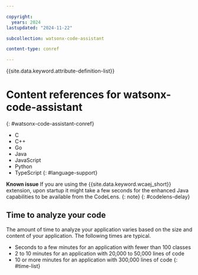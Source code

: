 ```yaml
---

copyright:
  years: 2024
lastupdated: "2024-11-22"

subcollection: watsonx-code-assistant

content-type: conref

---
```


{{site.data.keyword.attribute-definition-list}}

# Content references for watsonx-code-assistant
{: #watsonx-code-assistant-conref}

- C 
- C++
- Go
- Java 
- JavaScript
- Python
- TypeScript
{: #language-support}

**Known issue** If you are using the {{site.data.keyword.wcaej_short}} extension, upon startup it might take a few seconds for the enhanced Java capabilities to be available from the CodeLens.
{: note}
{: #codelens-delay}

## Time to analyze your code
The amount of time to analyze your application varies based on the size and content of your application. The following times are typical.
* Seconds to a few minutes for an application with fewer than 100 classes
* 2 to 10 minutes for an application with 20,000 to 50,000 lines of code
* 10 or more minutes for an application with 300,000 lines of code
{: #time-list}
